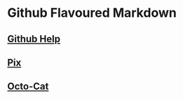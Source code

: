 # Github Flavoured Markdown

## [Github Help](https://help.github.com/en)

## [Pix](https://github.com/fbw-wd-23-d03a/bdl-publishing-authoring-Friedemann84)

## [Octo-Cat](https://raw.githubusercontent.com/fbw-wd-23-d03a/bdl-publishing-authoring-Friedemann84/main/images/logo.png?token=GHSAT0AAAAAACAMTYOBMW46XCQBFZDJE3T6ZBFP55A)
